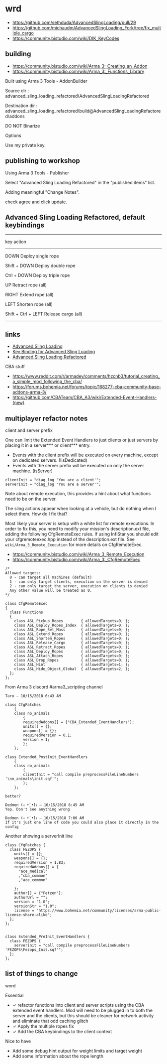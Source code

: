 # wrd

- <https://github.com/sethduda/AdvancedSlingLoading/pull/29>
- <https://github.com/michaudm/AdvancedSlingLoading_Fork/tree/fix_multiple_cargo>
- <https://community.bistudio.com/wiki/DIK_KeyCodes>

## building

- <https://community.bistudio.com/wiki/Arma_3:_Creating_an_Addon>
- <https://community.bistudio.com/wiki/Arma_3:_Functions_Library>

Built using  Arma 3 Tools - AddonBuilder

Source dir
: advanced_sling_loading_refactored\AdvancedSlingLoadingRefactored

Destination dir
: advanced_sling_loading_refactored\build\@AdvancedSlingLoadingRefactored\addons

DO NOT Binarize

Options

Use my private key.

## publishing to workshop

Using Arma 3 Tools - Publisher

Select "Advanced Sling Loading Refactored" in the "published items" list.

Adding meaningful "Change Notes".

check agree and click update.

## Advanced Sling Loading Refactored, default keybindings

--------------------------------------------------------------------------------
key                     action
----------------------- --------------------------------------------------------
DOWN                    Deploy single rope

Shift + DOWN            Deploy double rope

Ctrl + DOWN             Deploy triple rope

UP                      Retract rope (all)

RIGHT                   Extend rope (all)

LEFT                    Shorten rope (all)

Shift + Ctrl + LEFT     Release cargo (all)

--------------------------------------------------------------------------------

## links

- [Advanced Sling Loading](https://steamcommunity.com/sharedfiles/filedetails/?id=615007497)
- [Key Binding for Advanced Sling Loading](https://steamcommunity.com/sharedfiles/filedetails/?id=2380054988)
- [Advanced Sling Loading Refactored](https://steamcommunity.com/sharedfiles/filedetails/?id=2800112936)

CBA stuff

- <https://www.reddit.com/r/armadev/comments/hzcnb3/tutorial_creating_a_simple_mod_following_the_cba/>
- <https://forums.bohemia.net/forums/topic/168277-cba-community-base-addons-arma-3/>
- <https://github.com/CBATeam/CBA_A3/wiki/Extended-Event-Handlers-(new)>

## multiplayer refactor notes

client and server prefix

One can limit the Extended Event Handlers to just clients or just servers by
placing it in a server*** or client*** entry.

- Events with the client prefix will be executed on every machine, except on
  dedicated servers. (!isDedicated)
- Events with the server prefix will be executed on only the server machine.
  (isServer)

```SQF
clientInit = "diag_log 'You are a client'";
serverInit = "diag_log 'You are a server'";
```

Note about remote execution, this provides a hint about what functions need to
be on the server.

The sling actions appear when looking at a vehicle, but do nothing when I select
them. How do I fix that?

Most likely your server is setup with a white list for remote executions. In
order to fix this, you need to modify your mission's description.ext file,
adding the following CfgRemoteExec rules. If using InfiStar you should edit your
cfgremoteexec.hpp instead of the description.ext file.
See `wiki/Arma_3_Remote_Execution` for more
details on CfgRemoteExec.

- <https://community.bistudio.com/wiki/Arma_3_Remote_Execution>
- <https://community.bistudio.com/wiki/Arma_3:_CfgRemoteExec>

```SQF
/*
Allowed targets:
  0 - can target all machines (default)
  1 - can only target clients, execution on the server is denied
  2 - can only target the server, execution on clients is denied
  Any other value will be treated as 0.
*/

class CfgRemoteExec
{
  class Functions
  {
    class ASL_Pickup_Ropes        { allowedTargets=0; };
    class ASL_Deploy_Ropes_Index  { allowedTargets=0; };
    class ASL_Rope_Set_Mass       { allowedTargets=0; };
    class ASL_Extend_Ropes        { allowedTargets=0; };
    class ASL_Shorten_Ropes       { allowedTargets=0; };
    class ASL_Release_Cargo       { allowedTargets=0; };
    class ASL_Retract_Ropes       { allowedTargets=0; };
    class ASL_Deploy_Ropes        { allowedTargets=0; };
    class ASL_Attach_Ropes        { allowedTargets=0; };
    class ASL_Drop_Ropes          { allowedTargets=0; };
    class ASL_Hint                { allowedTargets=1; };
    class ASL_Hide_Object_Global  { allowedTargets=2; };
  };
};
```

From Arma 3 discord #arma3_scripting channel

```text
Taro — 10/15/2018 6:43 AM

class CfgPatches
    {
    class no_animals
        {
        requiredAddons[] = {"CBA_Extended_EventHandlers"};
        units[] = {};
        weapons[] = {};
        requiredVersion = 0.1;
        version = 1;
        };
    };

class Extended_PostInit_EventHandlers 
    {
    class no_animals 
        {
        clientInit = "call compile preprocessFileLineNumbers '\no_animals\init.sqf'";
        };
    };

better?

Dedmen (ง •̀_•́)ง — 10/15/2018 6:45 AM
Yep. Don't see anything wrong

Dedmen (ง •̀_•́)ง — 10/15/2018 7:06 AM
If it's just one line of code you could also place it directly in the config
```

Another showing a serverInit line

```text
class CfgPatches {
  class FEZOPS {
    units[] = {};
    weapons[] = {};
    requiredVersion = 1.83;
    requiredAddons[] = {
      "ace_medical"
      ,"cba_common"
      ,"ace_common"
      
    };
    author[] = {"Fetzen"};
    authorUrl = "";
    version = "1.0";
    versionStr = "1.0";
    license = "https://www.bohemia.net/community/licenses/arma-public-license-share-alike";
  };
};


class Extended_PreInit_EventHandlers {
  class FEZOPS {
    serverinit = "call compile preprocessFileLineNumbers 'FEZOPS\Fezops_Init.sqf'";
  };
};
```

## list of things to change

word

Essential

- ✓ refactor functions into client and server scripts using the CBA extended
  event handlers. Mod will need to be plugged in to both the server and the
  clients, but this should be cleaner for network activity and eliminate that
  odd caching glitch
- ✓ Apply the multiple ropes fix
- ✓ Add the CBA keybindings to the client context

Nice to have

- Add some debug hint output for weight limits and target weight
- Add some information about the rope length
